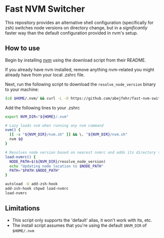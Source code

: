 # Fast NVM Switcher

This repository provides an alternative shell configuration (specifically for zsh) switches node versions on directory change, but in a _significantly_ faster way than the default configuration provided in nvm's setup.

## How to use


Begin by installing [nvm](https://github.com/nvm-sh/nvm) using the download script from their README.

If you already have nvm installed, remove anything nvm-related you might already have from your local .zshrc file.

Next, run the following script to download the `resolve_node_version` binary to your machine:

```sh
(cd $HOME/.nvm/ && curl -L -O https://github.com/abejfehr/fast-nvm-switcher/releases/download/0.1.1/resolve_node_version)
```

Add the following lines to your .zshrc

```sh
export NVM_DIR="${HOME}/.nvm"

# Lazy loads nvm when running any nvm command
nvm() {
  [[ -s "${NVM_DIR}/nvm.sh" ]] && \. "${NVM_DIR}/nvm.sh"
  nvm $@
}

# Resolves node version based on nearest nvmrc and adds its directory to the PATH
load-nvmrc() {
  NODE_PATH=$(${NVM_DIR}/resolve_node_version)
  echo "Updating node location to $NODE_PATH"
  PATH="$PATH:$NODE_PATH"
}

autoload -U add-zsh-hook
add-zsh-hook chpwd load-nvmrc
load-nvmrc
```

## Limitations

- This script only supports the 'default' alias, it won't work with lts, etc.
- The install script assumes that you're using the default `$NVM_DIR` of `$HOME/.nvm`
